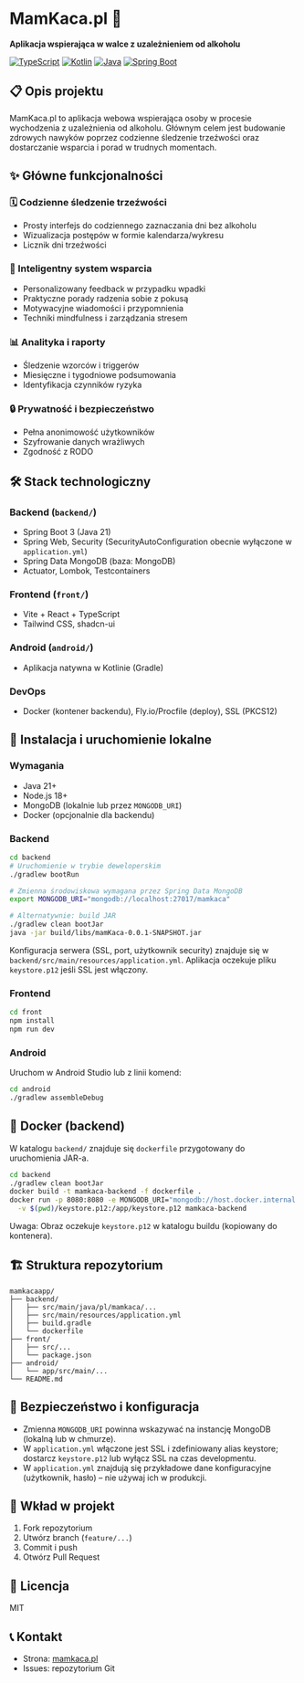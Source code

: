 # MamKaca.pl 🌱

**Aplikacja wspierająca w walce z uzależnieniem od alkoholu**

[![TypeScript](https://img.shields.io/badge/TypeScript-007ACC?style=for-the-badge&logo=typescript&logoColor=white)](https://www.typescriptlang.org/)
[![Kotlin](https://img.shields.io/badge/Kotlin-0095D5?style=for-the-badge&logo=kotlin&logoColor=white)](https://kotlinlang.org/)
[![Java](https://img.shields.io/badge/Java-ED8B00?style=for-the-badge&logo=java&logoColor=white)](https://www.oracle.com/java/)
[![Spring Boot](https://img.shields.io/badge/Spring_Boot-6DB33F?style=for-the-badge&logo=spring-boot&logoColor=white)](https://spring.io/projects/spring-boot)

## 📋 Opis projektu

MamKaca.pl to aplikacja webowa wspierająca osoby w procesie wychodzenia z uzależnienia od alkoholu. Głównym celem jest budowanie zdrowych nawyków poprzez codzienne śledzenie trzeźwości oraz dostarczanie wsparcia i porad w trudnych momentach.

## ✨ Główne funkcjonalności

### 🗓️ Codzienne śledzenie trzeźwości
- Prosty interfejs do codziennego zaznaczania dni bez alkoholu
- Wizualizacja postępów w formie kalendarza/wykresu
- Licznik dni trzeźwości

### 🤝 Inteligentny system wsparcia
- Personalizowany feedback w przypadku wpadki
- Praktyczne porady radzenia sobie z pokusą
- Motywacyjne wiadomości i przypomnienia
- Techniki mindfulness i zarządzania stresem

### 📊 Analityka i raporty
- Śledzenie wzorców i triggerów
- Miesięczne i tygodniowe podsumowania
- Identyfikacja czynników ryzyka

### 🔒 Prywatność i bezpieczeństwo
- Pełna anonimowość użytkowników
- Szyfrowanie danych wrażliwych
- Zgodność z RODO

## 🛠️ Stack technologiczny

### Backend (`backend/`)
- Spring Boot 3 (Java 21)
- Spring Web, Security (SecurityAutoConfiguration obecnie wyłączone w `application.yml`)
- Spring Data MongoDB (baza: MongoDB)
- Actuator, Lombok, Testcontainers

### Frontend (`front/`)
- Vite + React + TypeScript
- Tailwind CSS, shadcn-ui

### Android (`android/`)
- Aplikacja natywna w Kotlinie (Gradle)

### DevOps
- Docker (kontener backendu), Fly.io/Procfile (deploy), SSL (PKCS12)

## 🚀 Instalacja i uruchomienie lokalne

### Wymagania
- Java 21+
- Node.js 18+
- MongoDB (lokalnie lub przez `MONGODB_URI`)
- Docker (opcjonalnie dla backendu)

### Backend

```bash
cd backend
# Uruchomienie w trybie deweloperskim
./gradlew bootRun

# Zmienna środowiskowa wymagana przez Spring Data MongoDB
export MONGODB_URI="mongodb://localhost:27017/mamkaca"

# Alternatywnie: build JAR
./gradlew clean bootJar
java -jar build/libs/mamKaca-0.0.1-SNAPSHOT.jar
```

Konfiguracja serwera (SSL, port, użytkownik security) znajduje się w `backend/src/main/resources/application.yml`. Aplikacja oczekuje pliku `keystore.p12` jeśli SSL jest włączony.

### Frontend

```bash
cd front
npm install
npm run dev
```

### Android

Uruchom w Android Studio lub z linii komend:

```bash
cd android
./gradlew assembleDebug
```

## 🐳 Docker (backend)

W katalogu `backend/` znajduje się `dockerfile` przygotowany do uruchomienia JAR-a.

```bash
cd backend
./gradlew clean bootJar
docker build -t mamkaca-backend -f dockerfile .
docker run -p 8080:8080 -e MONGODB_URI="mongodb://host.docker.internal:27017/mamkaca" \
  -v $(pwd)/keystore.p12:/app/keystore.p12 mamkaca-backend
```

Uwaga: Obraz oczekuje `keystore.p12` w katalogu buildu (kopiowany do kontenera).

## 🏗️ Struktura repozytorium

```
mamkacaapp/
├── backend/
│   ├── src/main/java/pl/mamkaca/...
│   ├── src/main/resources/application.yml
│   ├── build.gradle
│   └── dockerfile
├── front/
│   ├── src/...
│   └── package.json
├── android/
│   └── app/src/main/...
└── README.md
```

## 🔐 Bezpieczeństwo i konfiguracja
- Zmienna `MONGODB_URI` powinna wskazywać na instancję MongoDB (lokalną lub w chmurze).
- W `application.yml` włączone jest SSL i zdefiniowany alias keystore; dostarcz `keystore.p12` lub wyłącz SSL na czas developmentu.
- W `application.yml` znajdują się przykładowe dane konfiguracyjne (użytkownik, hasło) – nie używaj ich w produkcji.

## 🤝 Wkład w projekt

1. Fork repozytorium
2. Utwórz branch (`feature/...`)
3. Commit i push
4. Otwórz Pull Request

## 📄 Licencja

MIT

## 📞 Kontakt

- Strona: [mamkaca.pl](https://mamkaca.pl)
- Issues: repozytorium Git
